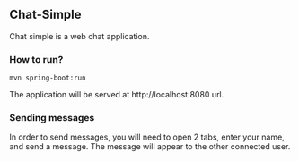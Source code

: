 ## Chat-Simple

Chat simple is a web chat application. 

### How to run?
```
mvn spring-boot:run
```

The application will be served at http://localhost:8080 url.

### Sending messages

In order to send messages, you will need to open 2 tabs, enter your name, and send a message.
The message will appear to the other connected user.